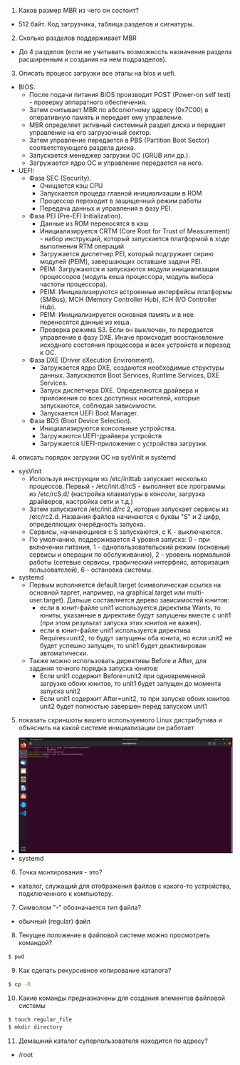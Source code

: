 1. Каков размер MBR из чего он состоит?
  - 512 байт. Код загрузчика, таблица разделов и сигнатуры.
2. Сколько разделов поддерживает MBR
  - До 4 разделов (если не учитывать возможность назначения раздела расширенным и создания на нем подразделов).
3. Описать процесс загрузки все этапы на bios и uefi.
  - BIOS:
    - После подачи питания BIOS производит POST (Power-on self test) - проверку аппаратного обеспечения.
    - Затем считывает MBR по абсолютному адресу (0x7C00) в оперативную память и передает ему управление.
    - MBR определяет активный системный раздел диска и передает управление на его загрузочный сектор.
    - Затем управление передается в PBS (Partition Boot Sector) соответствующего раздела диска.
    - Запускается менеджер загрузки ОС (GRUB или др.).
    - Загружается ядро ОС и управление передается на него.
  - UEFI:
    - Фаза SEC (Security).
      - Очищается кэш CPU
      - Запускается процеда главной инициализации в ROM
      - Процессор переходит в защищенный режим работы
      - Передача данных и управления в фазу PEI.
    - Фаза PEI (Pre-EFI Initialization).
      - Данные из ROM переносятся в кэш
      - Инициализируется CRTM (Core Root for Trust of Measurement) - набор инструкций, который запускается платформой в ходе выполнения RTM операций
      - Загружается диспетчер PEI, который подгружает серию модулей (PEIM), завершающих оставшие задачи PEI.
      - PEIM: Загружаются и запускаются модули инициализации процессоров (модуль кеша процессора, модуль выбора частоты процессора).
      - PEIM: Инициализируются встроенные интерфейсы платформы (SMBus), MCH (Memory Controller Hub), ICH (I/O Controller Hub).
      - PEIM: Инициализируется основная память и в нее переносятся данные из кеша.
      - Проверка режима S3. Если он выключен, то передается управление в фазу DXE. Иначе происходит восстановление исходного состояния процессора и всех устройств и переход к ОС.
    - Фаза DXE (Driver eXecution Environment).
      - Загружается ядро DXE, создаются необходимые структуры данных. Запускаются Boot Services, Runtime Services, DXE Services.
      - Запуск диспетчера DXE. Определяются драйвера и приложения со всех доступных носителей, которые запускаются, соблюдая зависимости.
      - Запускается UEFI Boot Manager.
    - Фаза BDS (Boot Device Selection).
      - Инициализируются консольные устройства.
      - Загружаются UEFI-драйвера устройств
      - Загружается UEFI-приложение с устройства загрузки.
4. описать порядок загрузки ОС на sysVinit и systemd
  - sysVinit
    - Используя инструкции из /etc/inittab запускает несколько процессов. Первый - /etc/init.d/rcS - выполняет все программы из /etc/rcS.d/ (настройка клавиатуры в консоли, загрузка драйверов, настройка сети и т.д.)
    - Затем запускается /etc/init.d/rc 2, которые запускает сервисы из /etc/rc2.d. Названия файлов начинаются с буквы "S" и 2 цифр, определяющих очерёдность запуска.
    - Сервисы, начинающиеся с S запускаются, с K - выключаются.
    - По умолчанию, поддерживается 4 уровня запуска: 0 - при включении питания, 1 - однопользовательский режим (основные сервисы и операции по обслуживанию), 2 - уровень нормальной работы (сетевые сервисы, графический интерфейс, авторизация пользователей), 6 - остановка системы.
  - systemd
    - Первым исполняется default.target (символическая ссылка на основной таргет, например, на graphical.target или multi-user.target). Дальше составляется дерево зависимостей юнитов:
      - если в юнит-файле unit1 используется директива Wants, то юниты, указанные в директиве будут запущены вместе с unit1 (при этом результат запуска этих юнитов не важен).
      - если в юнит-файле unit1 используется директива Requires=unit2, то будут запущены оба юнита, но если unit2 не будет успешно запущен, то unit1 будет деактивирован автоматически.
    - Также можно использовать директивы Before и After, для задания точного порядка запуска юнитов:
      - Если unit1 содержит Before=unit2 при одновременной загрузке обоих юнитов, то unit1 будет запущен до момента запуска unit2
      - Если unit1 содержит After=unit2, то при запуске обоих юнитов unit2 будет полностью завершен перед запуском unit1
5. показать скриншоты вашего используемого Linux дистрибутива и объяснить на какой системе инициализации он работает
  - ![Screenshot](picture2.png)
  - systemd
6. Точка монтирования - это?
  - каталог, служащий для отображения файлов с какого-то устройства, подключенного к компьютеру.
7. Символом "-" обозначается тип файла?
  - обычный (regular) файл
8. Текущее положение в файловой системе можно просмотреть командой?
```bash
$ pwd
```
9. Как сделать рекурсивное копирование каталога?
```bash
$ cp -R
```
10. Какие команды предназначены для создания элементов файловой системы
```bash
$ touch regular_file
$ mkdir directory
```
11. Домашний каталог суперпользователя находится по адресу?
  - /root